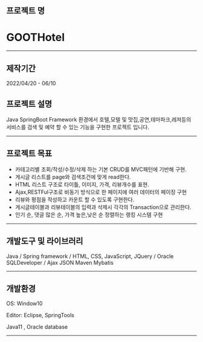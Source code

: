 


## 프로젝트 명

# GOOTHotel

---

## 제작기간

2022/04/20 - 06/10


## 프로젝트 설명

Java SpringBoot Framework 환경에서 호텔,모텔 및 맛집,공연,테마파크,레져등의<br>
서비스를 검색 및 예약 할 수 있는 기능을 구현한 프로젝트 입니다.

---

## 프로젝트 목표

- 카테고리별 조회/작성/수정/삭제 하는 기본 CRUD를 MVC패턴에 기반해 구현.
- 게시글 리스트를 page와 검색조건에 맞게 read한다.
- HTML 리스트 구조로 타이틀, 이미지, 가격, 리뷰개수를 표현. 
- Ajax,RESTFul구조로 비동기 방식으로 한 페이지에 여러 데이터의 페이징 구현
- 리뷰와 평점을 작성하고 카운트 할 수 있도록 구현한다.
- 게시글테이블과 리뷰테이블의 입력과 삭제시 각각의 Transaction으로 관리한다.
- 인기 순, 댓글 많은 순, 가격 높은,낮은 순 정렬하는 랭킹 시스템 구현


---

## 개발도구 및 라이브러리

Java / Spring framework / HTML, CSS, JavaScript, JQuery / Oracle SQLDeveloper / Ajax JSON Maven Mybatis

---

## 개발환경

OS: Window10

Editor: Eclipse, SpringTools

Java11 , Oracle database

---

